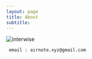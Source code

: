 ```yaml
---
layout: page
title: About
subtitle: 
---
```

![interwise](https://airnote.github.io/img/interwise.jpg)

     email : airnote.xyz@gmail.com


